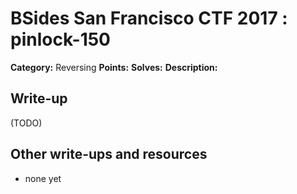 # BSides San Francisco CTF 2017 : pinlock-150

**Category:** Reversing
**Points:** 
**Solves:** 
**Description:**



## Write-up

(TODO)

## Other write-ups and resources

* none yet
